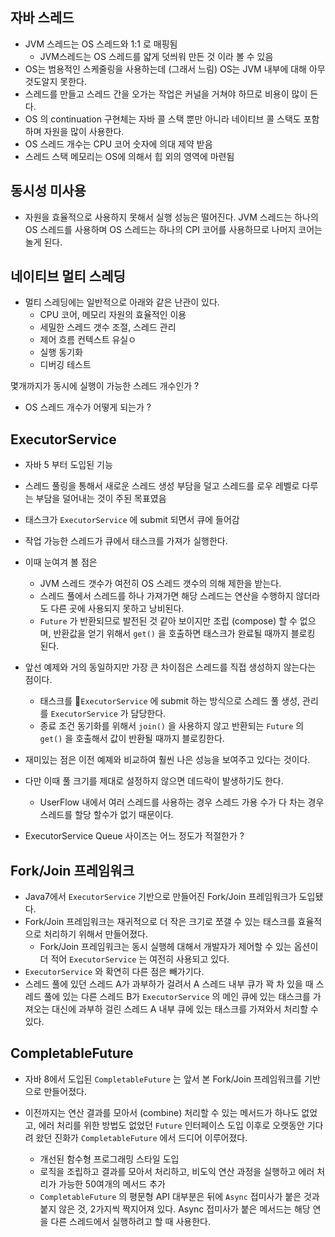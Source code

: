 ## 자바 스레드

- JVM 스레드는 OS 스레드와 1:1 로 매핑됨
  - JVM스레드는 OS 스레드를 얇게 덧씌워 만든 것 이라 볼 수 있음
- OS는 범용적인 스케줄링을 사용하는데 (그래서 느림) OS는 JVM 내부에 대해 아무 것도알지 못한다.
- 스레드를 만들고 스레드 간을 오가는 작업은 커널을 거쳐야 하므로 비용이 많이 든다.
- OS 의 continuation 구현체는 자바 콜 스택 뿐만 아니라 네이티브 콜 스택도 포함하며 자원을 많이 사용한다. 
- OS 스레드 개수는 CPU 코어 숫자에 의대 제약 받음
- 스레드 스택 메모리는 OS에 의해서 힙 외의 영역에 마련됨 

## 동시성 미사용

- 자원을 효율적으로 사용하지 못해서 실행 성능은 떨어진다. JVM 스레드는 하나의 OS 스레드를 사용하며 OS 스레드는 하나의 CPI 코어를 사용하므로 나머지 코어는 놀게 된다. 

## 네이티브 멀티 스레딩

- 멀티 스레딩에는 일반적으로 아래와 같은 난관이 있다. 
  - CPU 코어, 메모리 자원의 효율적인 이용
  - 세밀한 스레드 갯수 조절, 스레드 관리
  - 제어 흐름 컨텍스트 유실ㅇ
  - 실행 동기화
  - 디버깅 테스트

몇개까지가 동시에 실행이 가능한 스레드 개수인가 ?

- OS 스레드 개수가 어떻게 되는가 ?

## ExecutorService

- 자바 5 부터 도입된 기능
- 스레드 풀링을 통해서 새로운 스레드 생성 부담을 덜고 스레드를 로우 레벨로 다루는 부담을 덜어내는 것이 주된 목표였음 
- 태스크가 `ExecutorService` 에 submit 되면서 큐에 들어감
- 작업 가능한 스레드가 큐에서 태스크를 가져가 실행한다. 



- 이때 눈여겨 볼 점은 
  - JVM 스레드 갯수가 여전히 OS 스레드 갯수의 의해 제한을 받는다. 
  - 스레드 풀에서 스레드를 하나 가져가면 해당 스레드는 연산을 수행하지 않더라도 다른 곳에 사용되지 못하고 낭비된다.
  - `Future` 가 반환되므로 발전된 것 같아 보이지만 조립 (compose) 할 수 없으며, 반환값을 얻기 위해서 `get()` 을 호출하면 태스크가 완료될 때까지 블로킹 된다. 
- 앞선 예제와 거의 동일하지만 가장 큰 차이점은 스레드를 직접 생성하지 않는다는 점이다.
  -  태스크를 `ExecutorService` 에 submit 하는 방식으로 스레드 풀 생성, 관리를 `ExecutorService` 가 담당한다.
  - 종료 조건 동기화를 위해서 `join()` 을 사용하지 않고 반환되는 `Future` 의 `get()` 을 호출해서 값이 반환될 때까지 블로킹한다. 
- 재미있는 점은 이전 예졔와 비교하여 훨씬 나은 성능을 보여주고 있다는 것이다. 
- 다만 이때 풀 크기를 제대로 설정하지 않으면 데드락이 발생하기도 한다. 
  - UserFlow 내에서 여러 스레드를 사용하는 경우 스레드 가용 수가 다 차는 경우 스레드를 할당 할수가 없기 때문이다. 

- ExecutorService Queue 사이즈는 어느 정도가 적절한가 ?

## Fork/Join 프레임워크

- Java7에서 `ExecutorService` 기반으로 만들어진 Fork/Join 프레임워크가 도입됐다. 
- Fork/Join 프레임워크는 재귀적으로 더 작은 크기로 쪼갤 수 있는 태스크를 효율적으로 처리하기 위해서 만들어졌다. 
  - Fork/Join 프레임워크는 동시 실행헤 대해서 개발자가 제어할 수 있는 옵션이 더 적어 `ExecutorService` 는 여전히 사용되고 있다.
- `ExecutorService` 와 확연히 다른 점은 빼가기다.
- 스레드 풀에 있던 스레드 A가 과부하가 걸려서 A 스레드 내부 큐가 꽉 차 있을 때 스레드 풀에 있는 다른 스레드 B가 `ExecutorService` 의 메인 큐에 있는 태스크를 가져오는 대신에 과부하 걸린 스레드 A 내부 큐에 있는 태스크를 가져와서 처리할 수 있다. 

## CompletableFuture

- 자바 8에서 도입된 `CompletableFuture` 는 앞서 본 Fork/Join 프레임워크를 기반으로 만들어졌다. 

- 이전까지는 연산 결과를 모아서 (combine) 처리할 수 있는 메서드가 하나도 없었고, 에러 처리를 위한 방법도 없었던 `Future` 인터페이스 도입 이후로 오랫동안 기다려 왔던 진화가 `CompletableFuture` 에서 드디어 이루어졌다.

  - 개선된 함수형 프로그래밍 스타일 도입
  - 로직을 조립하고 결과를 모아서 처리하고, 비도익 연산 과정을 실행하고 에러 처리가 가능한 50여개의 메서드 추가
  - `CompletableFuture` 의 평문형 API 대부분은 뒤에 `Async` 접미사가 붙은 것과 붙지 않은 것, 2가지씩 짝지어져 있다. Async 접미사가 붙은 메서드는 해당 연을 다른 스레드에서 실행하려고 할 때 사용한다. 

  